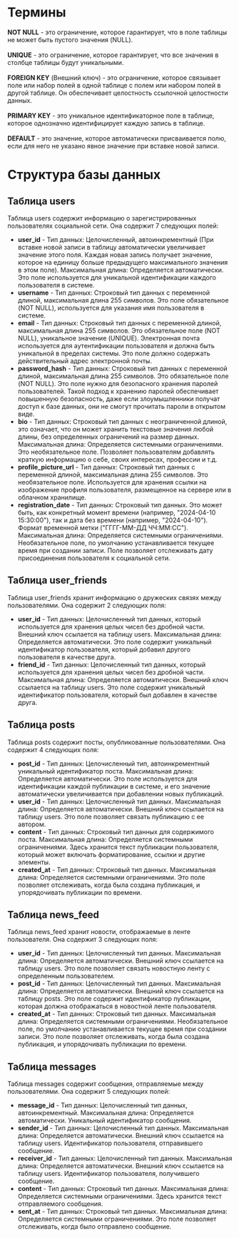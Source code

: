 # Термины

**NOT NULL** - это ограничение, которое гарантирует, что в поле таблицы не может быть пустого значения (NULL). \
\
**UNIQUE** - это ограничение, которое гарантирует, что все значения в столбце таблицы будут уникальными. \
\
**FOREIGN KEY** (Внешний ключ) - это ограничение, которое связывает поле или набор полей в одной таблице с полем или набором полей в другой таблице. Он обеспечивает целостность ссылочной целостности данных. \
\
**PRIMARY KEY** - это уникальное идентификаторное поле в таблице, которое однозначно идентифицирует каждую запись в таблице. \
\
**DEFAULT** - это значение, которое автоматически присваивается полю, если для него не указано явное значение при вставке новой записи. 

# Структура базы данных

## Таблица users
Таблица users содержит информацию о зарегистрированных пользователях социальной сети. Она содержит 7 следующих полей:
   - **user_id** - Тип данных: Целочисленный, автоинкрементный (При вставке новой записи в таблицу автоматически увеличивает значение этого поля. Каждая новая запись получает значение, которое на единицу больше предыдущего максимального значения в этом поле). Максимальная длина: Определяется автоматически. Это поле используется для уникальной идентификации каждого пользователя в системе.
   - **username** - Тип данных: Строковый тип данных с переменной длиной, максимальная длина 255 символов.  Это поле обязательное (NOT NULL), используется для указания имя пользователя в системе.
   - **email** - Тип данных: Строковый тип данных с переменной длиной, максимальная длина 255 символов. Это обязательное поле (NOT NULL), уникальное значение (UNIQUE). Электронная почта используется для аутентификации пользователя и должна быть уникальной в пределах системы. Это поле должно содержать действительный адрес электронной почты.
   - **password_hash** - Тип данных: Строковый тип данных с переменной длиной, максимальная длина 255 символов. Это обязательное поле (NOT NULL). Это поле нужно для безопасного хранения паролей пользователей. Такой подход к хранению паролей обеспечивает повышенную безопасность, даже если злоумышленники получат доступ к базе данных, они не смогут прочитать пароли в открытом виде. 
   - **bio** - Тип данных: Строковый тип данных с неограниченной длиной, это означает, что он может хранить текстовые значения любой длины, без определенных ограничений на размер данных. Максимальная длина: Определяется системными ограничениями. Это необязательное поле. Позволяет пользователям добавлять краткую информацию о себе, своих интересах, профессии и т.д.
   - **profile_picture_url** - Тип данных: Строковый тип данных с переменной длиной, максимальная длина 255 символов. Это необязательное поле. Используется для хранения ссылки на изображение профиля пользователя, размещенное на сервере или в облачном хранилище. 
   - **registration_date** - Тип данных: Строковый тип данных. Это может быть, как конкретный момент времени (например, "2024-04-10 15:30:00"), так и дата без времени (например, "2024-04-10"). Формат временной метки ("ГГГГ-ММ-ДД ЧЧ:ММ:СС"). Максимальная длина: Определяется системными ограничениями. Необязательное поле, по умолчанию устанавливается текущее время при создании записи. Поле позволяет отслеживать дату присоединения пользователя к социальной сети.

## Таблица user_friends
Таблица user_friends хранит информацию о дружеских связях между пользователями. Она содержит 2 следующих поля:
   - **user_id** - Тип данных: Целочисленный тип данных, который используется для хранения целых чисел без дробной части. Внешний ключ ссылается на таблицу users. Максимальная длина: Определяется автоматически. Это поле содержит уникальный идентификатор пользователя, который добавил другого пользователя в качестве друга.
   - **friend_id** - Тип данных: Целочисленный тип данных, который используется для хранения целых чисел без дробной части. Максимальная длина: Определяется автоматически. Внешний ключ ссылается на таблицу users. Это поле содержит уникальный идентификатор пользователя, который был добавлен в качестве друга.

## Таблица posts
Таблица posts содержит посты, опубликованные пользователями. Она содержит 4 следующих поля:
   - **post_id** - Тип данных: Целочисленный тип, автоинкрементный уникальный идентификатор поста. Максимальная длина: Определяется автоматически. Это поле используется для идентификации каждой публикации в системе, и его значение автоматически увеличивается при добавлении новых публикаций.
   - **user_id** - Тип данных: Целочисленный тип данных. Максимальная длина: Определяется автоматически. Внешний ключ ссылается на таблицу users. Это поле позволяет связать публикацию с ее автором.  
   - **content** - Тип данных: Строковый тип данных для содержимого поста. Максимальная длина: Определяется системными ограничениями. Здесь хранится текст публикации пользователя, который может включать форматирование, ссылки и другие элементы.
   - **created_at** - Тип данных: Строковый тип данных. Максимальная длина: Определяется системными ограничениями. Это поле позволяет отслеживать, когда была создана публикация, и упорядочивать публикации по времени.

## Таблица news_feed
Таблица news_feed хранит новости, отображаемые в ленте пользователя. Она содержит 3 следующих поля:
- **user_id** - Тип данных: Целочисленный тип данных. Максимальная длина: Определяется автоматически. Внешний ключ ссылается на таблицу users. Это поле позволяет связать новостную ленту с определенным пользователем.
- **post_id** - Тип данных: Целочисленный тип данных. Максимальная длина: Определяется автоматически. Внешний ключ ссылается на таблицу posts. Это поле содержит идентификатор публикации, которая должна отображаться в новостной ленте пользователя.
- **created_at** - Тип данных: Строковый тип данных. Максимальная длина: Определяется системными ограничениями. Необязательное поле, по умолчанию устанавливается текущее время при создании записи. Это поле позволяет отслеживать, когда была создана публикация, и упорядочивать публикации по времени.

## Таблица messages
Таблица messages содержит сообщения, отправляемые между пользователями. Она содержит 5 следующих полей:
- **message_id** - Тип данных: Целочисленный тип данных, автоинкрементный. Максимальная длина: Определяется автоматически. Уникальный идентификатор сообщения.
- **sender_id** - Тип данных: Целочисленный тип данных. Максимальная длина: Определяется автоматически. Внешний ключ ссылается на таблицу users. Идентификатор пользователя, отправившего сообщение.
- **receiver_id** - Тип данных: Целочисленный тип данных. Максимальная длина: Определяется автоматически. Внешний ключ ссылается на таблицу users. Идентификатор пользователя, получившего сообщение.
- **content** - Тип данных: Строковый тип данных. Максимальная длина: Определяется системными ограничениями. Здесь хранится текст отправляемого сообщения.
- **sent_at** - Тип данных: Строковый тип данных. Максимальная длина: Определяется системными ограничениями. Это поле позволяет отслеживать, когда было отправлено сообщение.
